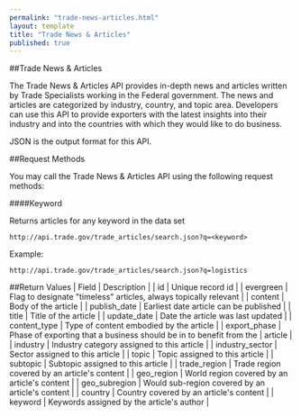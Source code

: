 ```yaml
---
permalink: "trade-news-articles.html"
layout: template
title: "Trade News & Articles"
published: true
---
```


##Trade News & Articles

The Trade News & Articles API provides in-depth news and articles written by Trade Specialists working in the Federal government.  The news and articles are categorized by industry, country, and topic area.  Developers can use this API to provide exporters with the latest insights into their industry and into the countries with which they would like to do business.

JSON is the output format for this API.

##Request Methods

You may call the Trade News & Articles API using the following request methods:

####Keyword

Returns articles for any keyword in the data set

    http://api.trade.gov/trade_articles/search.json?q=<keyword>

Example:

    http://api.trade.gov/trade_articles/search.json?q=logistics

    
##Return Values
| Field | Description |
| id | Unique record id |
| evergreen | Flag to designate "timeless" articles, always topically relevant |
| content	| Body of the article |
| publish_date | Earliest date article can be published |
| title | Title of the article |
| update_date | Date the article was last updated |
| content_type | Type of content embodied by the article |
| export_phase | Phase of exporting that a business should be in to benefit from the | article |
| industry | Industry category assigned to this article |
| industry_sector | Sector assigned to this article |
| topic | Topic assigned to this article |
| subtopic | Subtopic assigned to this article |
| trade_region | Trade region covered by an article's content |
| geo_region | World region covered by an article's content |
| geo_subregion | Would sub-region covered by an article's content |
| country | Country covered by an article's content |
| keyword | Keywords assigned by the article's author |